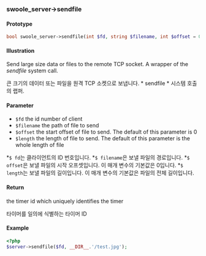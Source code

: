 ### swoole_server->sendfile

#### Prototype

```php
bool swoole_server->sendfile(int $fd, string $filename, int $offset = 0, int $length = 0)
```

#### Illustration

Send large size data or files to the remote TCP socket. A wrapper of the *sendfile* system call.

큰 크기의 데이터 또는 파일을 원격 TCP 소켓으로 보냅니다. * sendfile * 시스템 호출의 랩퍼.

#### Parameter

* `$fd`	the id number of client
* `$filename` the path of file to send
* `$offset` the start offset of file to send. The default of this parameter is 0
* `$length` the length of file to send. The default of this parameter is the whole length of file

*`$ fd`는 클라이언트의 ID 번호입니다.
*`$ filename`은 보낼 파일의 경로입니다.
*`$ offset`은 보낼 파일의 시작 오프셋입니다. 이 매개 변수의 기본값은 0입니다.
*`$ length`는 보낼 파일의 길이입니다. 이 매개 변수의 기본값은 파일의 전체 길이입니다.

#### Return

the timer id which uniquely identifies the timer

타이머를 일의에 식별하는 타이머 ID

#### Example

```php
<?php
$server->sendfile($fd, __DIR__.'/test.jpg');
```

